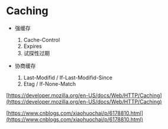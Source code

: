 # Caching

- 强缓存
  1. Cache-Control
  2. Expires
  3. 试探性过期
  

- 协商缓存
  1. Last-Modifid / If-Last-Modifid-Since
  2. Etag / If-None-Match



[https://developer.mozilla.org/en-US/docs/Web/HTTP/Caching](https://developer.mozilla.org/en-US/docs/Web/HTTP/Caching)

[https://www.cnblogs.com/xiaohuochai/p/6178810.html](https://www.cnblogs.com/xiaohuochai/p/6178810.html)